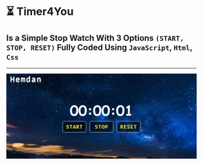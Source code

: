 # ⏳ Timer4You
## Is a Simple Stop Watch With 3 Options ```(START, STOP, RESET)``` Fully Coded Using ``JavaScript``, ``Html``, ``Css``
--------------

![](https://raw.githubusercontent.com/AbdallahHemdan/Timer4You/master/Result/Result.gif)
